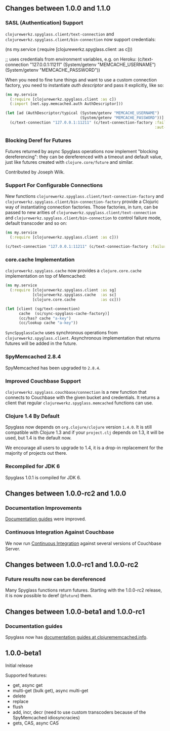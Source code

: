 ## Changes between 1.0.0 and 1.1.0

### SASL (Authentication) Support

`clojurewerkz.spyglass.client/text-connection` and `clojurewerkz.spyglass.client/bin-connection`
now support credentials:

(ns my.service
  (:require [clojurewerkz.spyglass.client :as c]))

;; uses credentials from environment variables, e.g. on Heroku:
(c/text-connection "127.0.0.1:11211" (System/getenv "MEMCACHE_USERNAME")
                                     (System/getenv "MEMCACHE_PASSWORD"))

When you need to fine tune things and want to use a custom connection factory, you need
to instantiate *auth descriptor* and pass it explicitly, like so:

``` clojure
(ns my.service
  (:require [clojurewerkz.spyglass.client :as c])
  (:import [net.spy.memcached.auth AuthDescriptor]))

(let [ad (AuthDescriptor/typical (System/getenv "MEMCACHE_USERNAME")
                                 (System/getenv "MEMCACHE_PASSWORD"))]
  (c/text-connection "127.0.0.1:11211" (c/text-connection-factory :failure-mode :redistribute
                                                                  :aut-descriptor ad)))
```


### Blocking Deref for Futures

Futures returned by async Spyglass operations now implement "blocking dereferencing":
they can be dereferenced with a timeout and default value, just like futures created
with `clojure.core/future` and similar.

Contributed by Joseph Wilk.



### Support For Configurable Connections

New functions `clojurewerkz.spyglass.client/text-connection-factory` and
`clojurewerkz.spyglass.client/bin-connection-factory` provide a Clojuric
way of instantiating connection factories. Those factories, in turn, can be
passed to new arities of `clojurewerkz.spyglass.client/text-connection` and
`clojurewerkz.spyglass.client/bin-connection` to control failure mode,
default transcoder and so on:

``` clojure
(ns my.service
  (:require [clojurewerkz.spyglass.client :as c]))

(c/text-connection "127.0.0.1:11211" (c/text-connection-factory :failure-mode :redistribute))
```


### core.cache Implementation

`clojurewerkz.spyglass.cache` now provides a `clojure.core.cache` implementation on top of
Memcached:

``` clojure
(ns my.service
  (:require [clojurewerkz.spyglass.client :as sg]
            [clojurewerkz.spyglass.cache  :as sc]
            [clojure.core.cache           :as cc]))

(let [client (sg/text-connection)
      cache  (sc/sync-spyglass-cache-factory)]
      (cc/has? cache "a-key")
      (cc/lookup cache "a-key"))
```

`SyncSpyglassCache` uses synchronous operations from `clojurewerkz.spyglass.client`. Asynchronous implementation
that returns futures will be added in the future.


### SpyMemcached 2.8.4

SpyMemcached has been upgraded to `2.8.4`.


### Improved Couchbase Support

`clojurewerkz.spyglass.couchbase/connection` is a new function that connects to Couchbase with the given
bucket and credentials. It returns a client that regular `clojurewerkz.spyglass.memcached` functions can
use.


### Clojure 1.4 By Default

Spyglass now depends on `org.clojure/clojure` version `1.4.0`. It is still compatible with Clojure 1.3 and if your `project.clj` depends
on 1.3, it will be used, but 1.4 is the default now.

We encourage all users to upgrade to 1.4, it is a drop-in replacement for the majority of projects out there.


### Recompiled for JDK 6

Spyglass 1.0.1 is compiled for JDK 6.


## Changes between 1.0.0-rc2 and 1.0.0

### Documentation Improvements

[Documentation guides](http://clojurememcached.info) were improved.

### Continuous Integration Against Couchbase

We now run [Continuous Integration](http://travis-ci.org/clojurewerkz/spyglass) against several versions of Couchbase Server.


## Changes between 1.0.0-rc1 and 1.0.0-rc2

### Future results now can be dereferenced

Many Spyglass functions return futures. Starting with the 1.0.0-rc2 release, it is now possible to
deref (`@future`) them.


## Changes between 1.0.0-beta1 and 1.0.0-rc1

### Documentation guides

Spyglass now has [documentation guides at clojurememcached.info](http://clojurememcached.info).



## 1.0.0-beta1

Initial release

Supported features:

 * get, async get
 * multi-get (bulk get), async multi-get
 * delete
 * replace
 * flush
 * add, incr, decr (need to use custom transcoders because of the SpyMemcached idiosyncracies)
 * gets, CAS, async CAS
